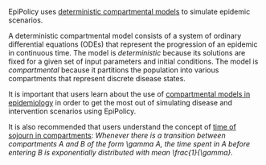 
EpiPolicy uses [deterministic compartmental models](https://dx.doi.org/10.1007%2F978-3-540-78911-6_2) to simulate epidemic scenarios.

A deterministic compartmental model consists of a system of ordinary differential equations (ODEs) that represent the progression of an epidemic in continuous time. 
The model is _deterministic_ because its solutions are fixed for a given set of input parameters and initial conditions. 
The model is _compartmental_ because it partitions the population into various compartments that represent discrete disease states.

It is important that users learn about the use of [compartmental models in epidemiology](https://en.wikipedia.org/wiki/Compartmental_models_in_epidemiology) in order to get the most out of simulating disease and intervention scenarios using EpiPolicy.

It is also recommended that users understand the concept of [time of sojourn in compartments](https://server.math.umanitoba.ca/~jarino/courses/math3820/math3820_slides_residence_time.4p.pdf): _Whenever there is a transition between compartments A and B of the form <tex>\gamma A</tex>, the time spent in A before entering B is exponentially distributed with mean <tex>\frac{1}{\gamma}</tex>._
